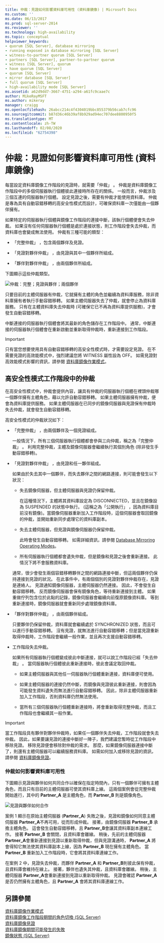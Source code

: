 ```yaml
---
title: 仲裁：見證如何影響資料庫可用性 (資料庫鏡像) | Microsoft Docs
ms.custom: ''
ms.date: 06/13/2017
ms.prod: sql-server-2014
ms.reviewer: ''
ms.technology: high-availability
ms.topic: conceptual
helpviewer_keywords:
- quorum [SQL Server], database mirroring
- running exposed in database mirroring [SQL Server]
- witness-to-partner quorum [SQL Server]
- partners [SQL Server], partner-to-partner quorum
- witness [SQL Server], quorum
- have quorum [SQL Server]
- quorum [SQL Server]
- mirror database [SQL Server]
- full quorum [SQL Server]
- high-availability mode [SQL Server]
ms.assetid: a62d9dd7-3667-4751-a294-a61fc9caae7c
author: MikeRayMSFT
ms.author: mikeray
manager: craigg
ms.openlocfilehash: 26abcc214c4f4304019bbc855379b56cab7cfc96
ms.sourcegitcommit: b87d36c46b39af8b929ad94ec707dee8800950f5
ms.translationtype: MT
ms.contentlocale: zh-TW
ms.lasthandoff: 02/08/2020
ms.locfileid: "62754398"
---
```

# <a name="quorum-how-a-witness-affects-database-availability-database-mirroring"></a>仲裁：見證如何影響資料庫可用性 (資料庫鏡像)
  每當設定資料庫鏡像工作階段的見證時，就需要「仲裁」  。 仲裁是資料庫鏡像工作階段中的多個伺服器執行個體彼此連接時所存在的關係。 一般而言，仲裁涉及三個互連的伺服器執行個體。 設定見證之後，需要有仲裁才能使用資料庫。 仲裁是專為具有自動容錯移轉的高安全性模式而設計，可確保資料庫一次僅能由一個夥伴擁有。  
  
 如果特定的伺服器執行個體與鏡像工作階段的連接中斷，該執行個體便會失去仲裁。 如果沒有任何伺服器執行個體是處於連接狀態，則工作階段會失去仲裁，而資料庫也會變成無法使用。 仲裁有三種可能的類型：  
  
-   「完整仲裁」  ，包含兩個夥伴及見證。  
  
-   「見證對夥伴仲裁」  ，由見證與其中一個夥伴所組成。  
  
-   「夥伴對夥伴仲裁」  ，由兩個夥伴所組成。  
  
 下圖顯示這些仲裁類型。  
  
 ![仲裁：完整；見證與夥伴；兩個夥伴](../media/dbm-failovautoquorum.gif "仲裁：完整；見證與夥伴；兩個夥伴")  
  
 只要目前的主體伺服器有仲裁，它就擁有主體的角色並繼續為資料庫服務，除非資料庫擁有者執行手動容錯移轉。 如果主體伺服器失去了仲裁，就會停止為資料庫服務。 只有在主體資料庫失去仲裁時 (可確保它已不再為資料庫提供服務)，才會發生自動容錯移轉。  
  
 中斷連接的伺服器執行個體會將其最新的角色儲存在工作階段中。 通常，中斷連接的伺服器執行個體會在重新啟動並重新取得仲裁時，重新連接到工作階段。  
  
> [!IMPORTANT]  
>  只有當您想要使用具有自動容錯移轉的高安全性模式時，才需要設定見證。 在不需要見證的高效能模式中，強烈建議您將 WITNESS 屬性設為 OFF。 如需見證對高效能模式影響的資訊，請參閱 [資料庫鏡像作業模式](database-mirroring-operating-modes.md)。  
  
## <a name="quorum-in-high-safety-mode-sessions"></a>高安全性模式工作階段中的仲裁  
 在高安全性模式中，仲裁會提供內容，讓具有仲裁的伺服器執行個體在裡頭仲裁哪一個夥伴擁有主體角色，藉以允許自動容錯移轉。 如果主體伺服器擁有仲裁，便會為資料庫提供服務。 如果主體伺服器在已同步的鏡像伺服器與見證保有仲裁時失去仲裁，就會發生自動容錯移轉。  
  
 高安全性模式的仲裁狀況如下：  
  
-   「完整仲裁」  ，由兩個夥伴及一個見證組成。  
  
     一般情況下，所有三個伺服器執行個體都會參與三向仲裁，稱之為「完整仲裁」  。 利用完整仲裁，主體及鏡像伺服器會繼續執行其個別角色 (除非發生手動容錯移轉)。  
  
-   「見證對夥伴仲裁」  ，由見證和任一夥伴組成。  
  
     如果由於失去其中一個夥伴，而失去夥伴之間的網路連接，則可能會發生以下狀況：  
  
    -   失去鏡像伺服器，但主體伺服器與見證仍保留仲裁。  
  
         在這種情況下，主體將其資料庫設定為 DISCONNECTED，並且在鏡像設為 SUSPENDED 的狀態中執行。 (這稱之為「公開執行」  ，因為資料庫目前沒有鏡像)。當鏡像伺服器重新加入工作階段時，這個伺服器會取回鏡像的仲裁，並開始重新同步處理它的資料庫副本。  
  
    -   失去主體伺服器，但見證與鏡像伺服器仍保留仲裁。  
  
         此時會發生自動容錯移轉。 如需詳細資訊，請參閱 [Database Mirroring Operating Modes](database-mirroring-operating-modes.md)。  
  
    -   所有伺服器執行個體都會遺失仲裁，但是鏡像和見證之後會重新連接。 此情況下將不會服務資料庫。  
  
     通常，很少會發生兩個容錯移轉夥伴之間的網路連接中斷，但這兩個夥伴仍保持連接到見證的狀況。 在此事件中，有兩個個別的見證對夥伴仲裁存在，見證是連絡人。 見證通知鏡像伺服器，主體伺服器仍然連接。 因此，不會發生自動容錯移轉。 反而鏡像伺服器會保有鏡像角色，等待重新連接到主體。 如果重做佇列包含位於此點的記錄，鏡像伺服器會繼續向前復原鏡像資料庫。 等到重新連接時，鏡像伺服器就會重新同步處理鏡像資料庫。  
  
-   「夥伴對夥伴仲裁」  ，由兩個夥伴組成。  
  
     只要夥伴仍保留仲裁，資料庫就會繼續處於 SYNCHRONIZED 狀態，而且可以進行手動容錯移轉。 沒有見證，就無法進行自動容錯移轉；但是當見證重新取得仲裁時，工作階段會繼續一般作業，並且再次支援自動容錯移轉。  
  
-   工作階段失去仲裁。  
  
     如果所有伺服器執行個體變成彼此中斷連接，就可以說工作階段已經「失去仲裁」  。 當伺服器執行個體彼此重新連接時，彼此會議定取回仲裁。  
  
    -   如果主體伺服器與其他任一伺服器執行個體重新連接，資料庫便可使用。  
  
    -   如果主體伺服器的連接仍然中斷，而鏡像與見證彼此重新連接，則會因為可能發生資料遺失而無法進行自動容錯移轉。 因此，除非主體伺服器重新加入工作階段，否則資料庫仍然無法使用。  
  
    -   當所有三個伺服器執行個體重新連接時，將會重新取得完整仲裁，而且工作階段也會繼續其一般作業。  
  
> [!IMPORTANT]  
>  當工作階段具有夥伴對夥伴仲裁時，如果任一個夥伴失去仲裁，工作階段就會失去仲裁。 因此，如果要讓見證的連接中斷好一陣子，我們建議您暫時從工作階段中移除見證。 移除見證便會移除對仲裁的需求。 那麼，如果鏡像伺服器連接中斷了，則還有主體伺服器可以繼續服務資料庫。 如需如何加入或移除見證的資訊，請參閱 [資料庫鏡像見證](database-mirroring-witness.md)。  
  
### <a name="how-quorum-affects-database-availability"></a>仲裁如何影響資料庫可用性  
 下圖顯示見證與夥伴如何共同合作以確保在指定時間內，只有一個夥伴可擁有主體角色，而且只有目前的主體伺服器可使其資料庫上線。 這兩個案例會從完整仲裁開始進行，其中的 **Partner_A** 是主體角色，而 **Partner_B** 則是鏡像角色。  
  
 ![見證與夥伴如何合作](../media/dbm-quorum-scenarios.gif "見證與夥伴如何合作")  
  
 案例 1 顯示在原始主體伺服器 (**Partner_A**) 失敗之後，見證和鏡像如何同意主體伺服器 **Partner_A**不再可用，從而形成仲裁。 接著，由鏡像伺服器 **Partner_B** 承擔主體角色。 這會發生自動容錯移轉，且 **Partner_B**會讓其資料庫副本連線工作。 接著 **Partner_B** 會關閉，且資料庫會離線。 稍後，先前的主體伺服器 **Partner_A**會重新連接到見證以重新取得仲裁，但與見證溝通時， **Partner_A** 將會得知它無法使其資料庫副本上線，因為 **Partner_B** 現在擁有主體角色。 當 **Partner_B** 重新加入工作階段時，它會將其資料庫連線工作。  
  
 在案例 2 中，見證失去仲裁，而夥伴 **Partner_A** 和 **Partner_B**則彼此保有仲裁，且資料庫會維持在線上。 接著，夥伴也遺失其仲裁，且資料庫會離線。 稍後，主體伺服器 **Partner_A**會重新連接到見證以重新取得仲裁。 見證會確認 **Partner_A** 是否仍然擁有主體角色，且 **Partner_A** 會將其資料庫連線工作。  
  
## <a name="see-also"></a>另請參閱  
 [資料庫鏡像作業模式](database-mirroring-operating-modes.md)   
 [資料庫鏡像工作階段期間的角色切換 &#40;SQL Server&#41;](role-switching-during-a-database-mirroring-session-sql-server.md)   
 [資料庫鏡像見證](database-mirroring-witness.md)   
 [資料庫鏡像期間可能發生的失敗](possible-failures-during-database-mirroring.md)   
 [鏡像狀態 &#40;SQL Server&#41;](mirroring-states-sql-server.md)  
  
  
